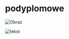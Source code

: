 # podyplomowe
![Obraz](https://www.bing.com/images/search?view=detailV2&ccid=dEOmOawt&id=81C5197D7DE54DE2D4FEAA46B6EAF2C384D49720&thid=OIP.dEOmOawtHwF9usqGX3nL8gHaHa&mediaurl=https%3a%2f%2fwww.szklane-panele.pl%2fwp-content%2fuploads%2f2015%2f09%2fPanele_szklane_grafika_63438091.jpg&exph=512&expw=512&q=grafika&simid=607992498801215146&selectedIndex=118&ajaxhist=0)

![tekst](obrazek.jpg "tekst")
